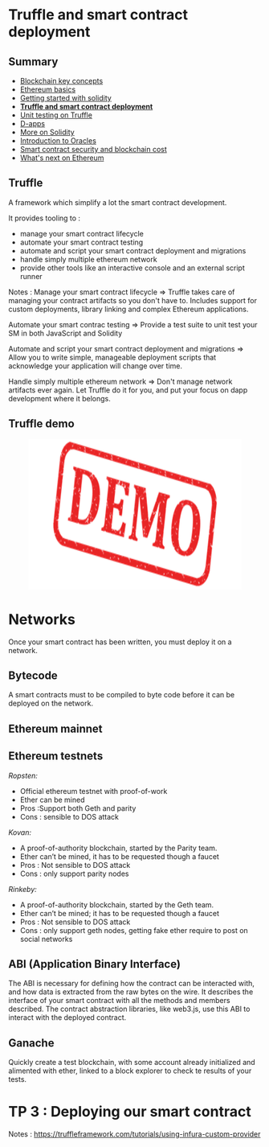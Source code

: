 # Truffle and smart contract deployment

<!-- .slide: class="page-title" -->



## Summary

<!-- .slide: class="toc" -->

- [Blockchain key concepts](#/1)
- [Ethereum basics](#/2)
- [Getting started with solidity](#/3)
- **[Truffle and smart contract deployment](#/4)**
- [Unit testing on Truffle](#/5)
- [D-apps](#/6)
- [More on Solidity](#/7)
- [Introduction to Oracles](#/8)
- [Smart contract security and blockchain cost](#/9)
- [What's next on Ethereum](#/10)



## Truffle

A framework which simplify a lot the smart contract development.

<!-- .element style="margin-top:50px"-->
It provides tooling to :

- manage your smart contract lifecycle
- automate your smart contract testing
- automate and script your smart contract deployment and migrations
- handle simply multiple ethereum network
- provide other tools like an interactive console and an external script runner

Notes :
Manage your smart contract lifecycle =>
Truffle takes care of managing your contract artifacts so you don't have to. Includes support for custom deployments, library linking and complex Ethereum applications.

Automate your smart contrac testing =>
Provide a test suite to unit test your SM in both JavaScript and Solidity

Automate and script your smart contract deployment and migrations =>
Allow you to write simple, manageable deployment scripts that acknowledge your application will change over time.

Handle simply multiple ethereum network =>
Don't manage network artifacts ever again. Let Truffle do it for you, and put your focus on dapp development where it belongs.



## Truffle demo
<!-- .element style="margin-top:150px"-->
<figure> 
    <img src="ressources/demo.png" alt="demo" height="300px"/>
</figure>



# Networks

Once your smart contract has been written, you must deploy it on a network.



## Bytecode

A smart contracts must to be compiled to byte code before it can be deployed on the network. 

## Ethereum mainnet



## Ethereum testnets

<!-- .element style="margin-top:50px"-->
*Ropsten:* 
- Official ethereum testnet with proof-of-work
- Ether can be mined
- Pros :Support both Geth and parity
- Cons : sensible to DOS attack

<!-- .element style="margin-top:50px"-->
*Kovan:*
- A proof-of-authority blockchain, started by the Parity team. 
- Ether can’t be mined, it has to be requested though a faucet
- Pros : Not sensible to DOS attack
- Cons : only support parity nodes

<!-- .element style="margin-top:50px"-->
*Rinkeby:* 
- A proof-of-authority blockchain, started by the Geth team. 
- Ether can’t be mined; it has to be requested though a faucet
- Pros : Not sensible to DOS attack
- Cons : only support geth nodes, getting fake ether require to post on social networks



##  ABI (Application Binary Interface)

The ABI is necessary for defining how the contract can be interacted with, and how data is extracted from the raw bytes on the wire.
It describes the interface of your smart contract with all the methods and members described. The contract abstraction libraries, like web3.js, use this ABI to interact with the deployed contract. 



## Ganache

Quickly create a test blockchain, with some account already initialized and alimented with ether, linked to a block explorer to check te results of your tests.



# TP 3 : Deploying our smart contract
<!-- .slide: class="page-tp3" -->

Notes : 
https://truffleframework.com/tutorials/using-infura-custom-provider

<!-- .slide: class="page-questions" -->
